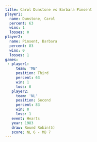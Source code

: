 ```yaml
---
title: Carol Dunstone vs Barbara Pinsent
player1:                
  name: Dunstone, Carol 
  percent: 63           
  wins: 1               
  losses: 0             
player2:                
  name: Pinsent, Barbara
  percent: 83           
  wins: 0               
  losses: 1             
games:
 - player1:         
     team: 'MB'     
     position: Third
     percent: 63    
     win: 1         
     loss: 0        
   player2:          
     team: 'NL'      
     position: Second
     percent: 83     
     win: 0          
     loss: 1         
   event: Hearts       
   year: 1983          
   draw: Round Robin(5)
   score: NL 6 - MB 7  
---
```

